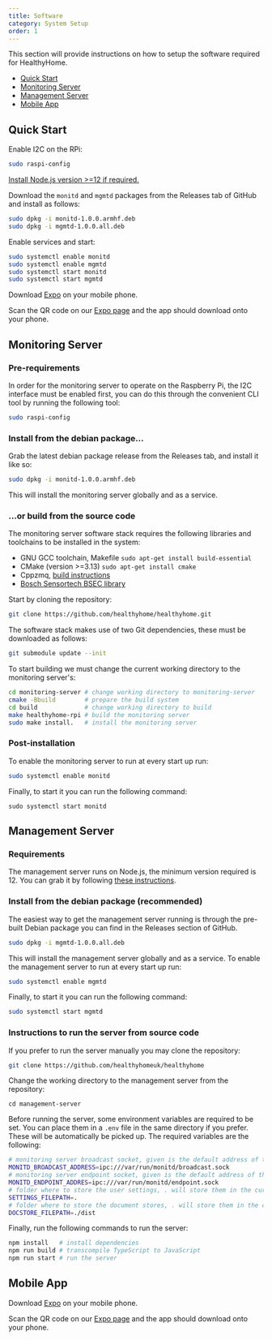 ```yaml
---
title: Software
category: System Setup
order: 1
---
```


This section will provide instructions on how to setup the software required for HealthyHome.

- [Quick Start](#quick-start)
- [Monitoring Server](#monitoring-server)
- [Management Server](#management-server)
- [Mobile App](#mobile-app)

## Quick Start
Enable I2C on the RPi:
```bash
sudo raspi-config
```
[Install Node.js version >=12 if required.](https://github.com/nodesource/distributions/blob/master/README.md#debinstall)

Download the `monitd` and `mgmtd` packages from the Releases tab of GitHub and install as follows:
```bash
sudo dpkg -i monitd-1.0.0.armhf.deb
sudo dpkg -i mgmtd-1.0.0.all.deb
```
Enable services and start:
```bash
sudo systemctl enable monitd
sudo systemctl enable mgmtd
sudo systemctl start monitd
sudo systemctl start mgmtd
```

Download [Expo](https://expo.io/) on your mobile phone.

Scan the QR code on our [Expo page](https://expo.io/@healthyhomeuk/projects/healthyhome) and the app should download onto your phone.

## Monitoring Server

### Pre-requirements
In order for the monitoring server to operate on the Raspberry Pi, the I2C interface must be enabled first, you can do this through the convenient CLI tool by running the following tool:
```bash
sudo raspi-config
```
### Install from the debian package...
Grab the latest debian package release from the Releases tab, and install it like so:
```bash
sudo dpkg -i monitd-1.0.0.armhf.deb
```
This will install the monitoring server globally and as a service.
### ...or build from the source code
The monitoring server software stack requires the following libraries and toolchains to be installed in the system:

- GNU GCC toolchain, Makefile
  `sudo apt-get install build-essential`
- CMake (version >=3.13)
  `sudo apt-get install cmake`
- Cppzmq, [build instructions](https://github.com/zeromq/cppzmq#build-instructions)
- [Bosch Sensortech BSEC library](https://www.bosch-sensortec.com/software-tools/software/bsec/)

Start by cloning the repository:
```bash
git clone https://github.com/healthyhome/healthyhome.git
```
The software stack makes use of two Git dependencies, these must be downloaded as follows:
```bash
git submodule update --init
```
To start building we must change the current working directory to the monitoring server's:
```bash
cd monitoring-server # change working directory to monitoring-server
cmake -Bbuild        # prepare the build system
cd build             # change working directory to build
make healthyhome-rpi # build the monitoring server
sudo make install.   # install the monitoring server
```
### Post-installation
To enable the monitoring server to run at every start up run:
```bash
sudo systemctl enable monitd
```
Finally, to start it you can run the following command:
```
sudo systemctl start monitd
```

## Management Server

### Requirements
The management server runs on Node.js, the minimum version required is 12. You can grab it by following [these instructions](https://github.com/nodesource/distributions/blob/master/README.md#debinstall).
### Install from the debian package (recommended)
The easiest way to get the management server running is through the pre-built Debian package you can find in the Releases section of GitHub.
```bash
sudo dpkg -i mgmtd-1.0.0.all.deb
```
This will install the management server globally and as a service. To enable the management server to run at every start up run:
```bash
sudo systemctl enable mgmtd
```
Finally, to start it you can run the following command:
```bash
sudo systemctl start mgmtd
```
### Instructions to run the server from source code
If you prefer to run the server manually you may clone the repository:
```bash
git clone https://github.com/healthyhomeuk/healthyhome
```
Change the working directory to the management server from the repository:
```
cd management-server
```
Before running the server, some environment variables are required to be set. You can place them in a `.env` file in the same directory if you prefer. These will be automatically be picked up. The required variables are the following:
```bash
# monitoring server broadcast socket, given is the default address of the systemctl service
MONITD_BROADCAST_ADDRESS=ipc:///var/run/monitd/broadcast.sock
# monitoring server endpoint socket, given is the default address of the systemctl service
MONITD_ENDPOINT_ADDRES=ipc:///var/run/monitd/endpoint.sock
# folder where to store the user settings, . will store them in the current folder
SETTINGS_FILEPATH=.
# folder where to store the document stores, . will store them in the current folder. As of version 1.0.0, this is required but not used as not supported
DOCSTORE_FILEPATH=./dist
```
Finally, run the following commands to run the server:
```bash
npm install   # install dependencies
npm run build # transcompile TypeScript to JavaScript
npm run start # run the server
```

## Mobile App

Download [Expo](https://expo.io/) on your mobile phone.

Scan the QR code on our [Expo page](https://expo.io/@healthyhomeuk/projects/healthyhome) and the app should download onto your phone.